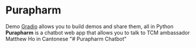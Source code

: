 # Purapharm
Demo
[Gradio](https://gradio.app/) allows you to build demos and share them, all in Python
**Purapharm** is a chatbot web app that allows you to talk to TCM ambassador Matthew Ho in Cantonese
"# Purapharm Chatbot" 
